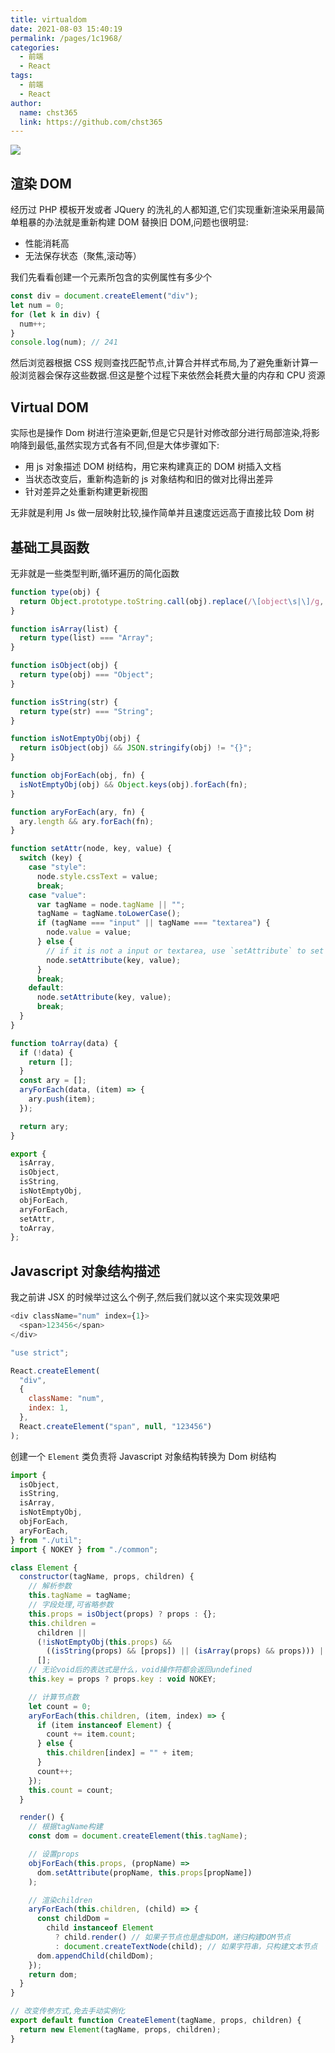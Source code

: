 ```yaml
---
title: virtualdom
date: 2021-08-03 15:40:19
permalink: /pages/1c1968/
categories: 
  - 前端
  - React
tags: 
  - 前端
  - React
author: 
  name: chst365
  link: https://github.com/chst365
---
```

![](https://cdn.jsdelivr.net/gh/chst365/bolgImgs/imgs/topImgs/393.jpg)
## 渲染 DOM

经历过 PHP 模板开发或者 JQuery 的洗礼的人都知道,它们实现重新渲染采用最简单粗暴的办法就是重新构建 DOM 替换旧 DOM,问题也很明显:

- 性能消耗高
- 无法保存状态（聚焦,滚动等）

我们先看看创建一个元素所包含的实例属性有多少个

```js
const div = document.createElement("div");
let num = 0;
for (let k in div) {
  num++;
}
console.log(num); // 241
```

然后浏览器根据 CSS 规则查找匹配节点,计算合并样式布局,为了避免重新计算一般浏览器会保存这些数据.但这是整个过程下来依然会耗费大量的内存和 CPU 资源

## Virtual DOM

实际也是操作 Dom 树进行渲染更新,但是它只是针对修改部分进行局部渲染,将影响降到最低,虽然实现方式各有不同,但是大体步骤如下:

- 用 js 对象描述 DOM 树结构，用它来构建真正的 DOM 树插入文档
- 当状态改变后，重新构造新的 js 对象结构和旧的做对比得出差异
- 针对差异之处重新构建更新视图

无非就是利用 Js 做一层映射比较,操作简单并且速度远远高于直接比较 Dom 树

## 基础工具函数

无非就是一些类型判断,循环遍历的简化函数

```js
function type(obj) {
  return Object.prototype.toString.call(obj).replace(/\[object\s|\]/g, "");
}

function isArray(list) {
  return type(list) === "Array";
}

function isObject(obj) {
  return type(obj) === "Object";
}

function isString(str) {
  return type(str) === "String";
}

function isNotEmptyObj(obj) {
  return isObject(obj) && JSON.stringify(obj) != "{}";
}

function objForEach(obj, fn) {
  isNotEmptyObj(obj) && Object.keys(obj).forEach(fn);
}

function aryForEach(ary, fn) {
  ary.length && ary.forEach(fn);
}

function setAttr(node, key, value) {
  switch (key) {
    case "style":
      node.style.cssText = value;
      break;
    case "value":
      var tagName = node.tagName || "";
      tagName = tagName.toLowerCase();
      if (tagName === "input" || tagName === "textarea") {
        node.value = value;
      } else {
        // if it is not a input or textarea, use `setAttribute` to set
        node.setAttribute(key, value);
      }
      break;
    default:
      node.setAttribute(key, value);
      break;
  }
}

function toArray(data) {
  if (!data) {
    return [];
  }
  const ary = [];
  aryForEach(data, (item) => {
    ary.push(item);
  });

  return ary;
}

export {
  isArray,
  isObject,
  isString,
  isNotEmptyObj,
  objForEach,
  aryForEach,
  setAttr,
  toArray,
};
```

## Javascript 对象结构描述

我之前讲 JSX 的时候举过这么个例子,然后我们就以这个来实现效果吧

```js
<div className="num" index={1}>
  <span>123456</span>
</div>
```

```js
"use strict";

React.createElement(
  "div",
  {
    className: "num",
    index: 1,
  },
  React.createElement("span", null, "123456")
);
```

创建一个 `Element` 类负责将 Javascript 对象结构转换为 Dom 树结构

```js
import {
  isObject,
  isString,
  isArray,
  isNotEmptyObj,
  objForEach,
  aryForEach,
} from "./util";
import { NOKEY } from "./common";

class Element {
  constructor(tagName, props, children) {
    // 解析参数
    this.tagName = tagName;
    // 字段处理,可省略参数
    this.props = isObject(props) ? props : {};
    this.children =
      children ||
      (!isNotEmptyObj(this.props) &&
        ((isString(props) && [props]) || (isArray(props) && props))) ||
      [];
    // 无论void后的表达式是什么，void操作符都会返回undefined
    this.key = props ? props.key : void NOKEY;

    // 计算节点数
    let count = 0;
    aryForEach(this.children, (item, index) => {
      if (item instanceof Element) {
        count += item.count;
      } else {
        this.children[index] = "" + item;
      }
      count++;
    });
    this.count = count;
  }

  render() {
    // 根据tagName构建
    const dom = document.createElement(this.tagName);

    // 设置props
    objForEach(this.props, (propName) =>
      dom.setAttribute(propName, this.props[propName])
    );

    // 渲染children
    aryForEach(this.children, (child) => {
      const childDom =
        child instanceof Element
          ? child.render() // 如果子节点也是虚拟DOM，递归构建DOM节点
          : document.createTextNode(child); // 如果字符串，只构建文本节点
      dom.appendChild(childDom);
    });
    return dom;
  }
}

// 改变传参方式,免去手动实例化
export default function CreateElement(tagName, props, children) {
  return new Element(tagName, props, children);
}
```
